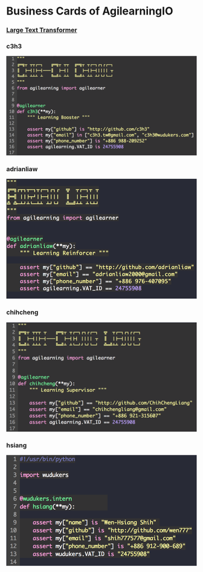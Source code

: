 Business Cards of AgilearningIO
======================

### [Large Text Transformer](http://patorjk.com/software/taag/#p=display&f=Calvin%20S&t=Your%20Name%20Here)

### c3h3
![](images/c3h3.png)

### adrianliaw
![](images/adrianliaw.png)

### chihcheng
![](images/chihcheng.png)

### hsiang
![](images/hsiang.png)
